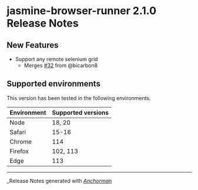 # jasmine-browser-runner 2.1.0 Release Notes

## New Features

* Support any remote selenium grid
  * Merges [#32](https://github.com/jasmine/jasmine-browser-runner/pull/32) from @bicarbon8

## Supported environments

This version has been tested in the following environments.

| Environment       | Supported versions |
|-------------------|--------------------|
| Node              | 18, 20             |
| Safari            | 15-16              |
| Chrome            | 114                |
| Firefox           | 102, 113           |
| Edge              | 113                |


------

_Release Notes generated with _[Anchorman](http://github.com/infews/anchorman)_